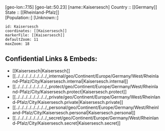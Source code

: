 ﻿---
location: [50.23,7.15] 
mapzoom: [7,12] 
mapmarker: city 
type: City
tags:
- geo/City


SpocWebEntityId: 31255
isDeleted: false
confidential: public

---
[geo-lon::7.15] 
[geo-lat::50.23] 
[name::Kaisersesch] 
Country :: [[Germany]]  
State :: [[Rheinland-Pfalz]]  
[Population::] 
[Unknown::] 


```leaflet
id: Kaisersesch
coordinates: [[Kaisersesch]] 
markerFile: [[Kaisersesch]] 
defaultZoom: 11 
maxZoom: 18
```


## Confidential Links & Embeds: 
- [[Kaisersesch|Kaisersesch]]  
- [[../../../../../../../../_internal/geo/Continent/Europe/Germany/West/Rheinland-Pfalz/City/Kaisersesch.internal|Kaisersesch.internal]] 
- [[../../../../../../../../_protect/geo/Continent/Europe/Germany/West/Rheinland-Pfalz/City/Kaisersesch.protect|Kaisersesch.protect]] 
- [[../../../../../../../../_private/geo/Continent/Europe/Germany/West/Rheinland-Pfalz/City/Kaisersesch.private|Kaisersesch.private]] 
- [[../../../../../../../../_personal/geo/Continent/Europe/Germany/West/Rheinland-Pfalz/City/Kaisersesch.personal|Kaisersesch.personal]] 
- [[../../../../../../../../_secret/geo/Continent/Europe/Germany/West/Rheinland-Pfalz/City/Kaisersesch.secret|Kaisersesch.secret]] 
